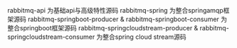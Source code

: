 rabbitmq-api 为基础api与高级特性源码
rabbitmq-spring 为整合springamqp框架源码
rabbitmq-springboot-producer & rabbitmq-springboot-consumer 为整合springboot框架源码
rabbitmq-springcloudstream-producer & rabbitmq-springcloudstream-consumer 为整合spring cloud stream源码